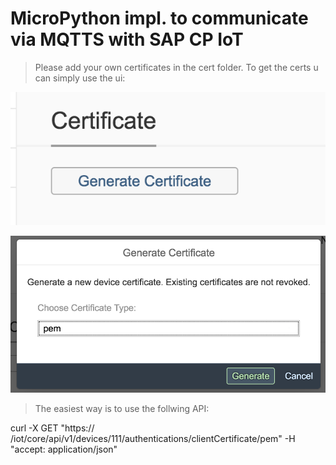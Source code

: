 # MicroPython impl. to communicate via MQTTS with SAP CP IoT

> Please add your own certificates in the cert folder. 
> To get the certs u can simply use the ui:

![Alt text](pics/cert1.png)

![Alt text](pics/cert2.png?raw=true)

> The easiest way is to use the follwing API:

curl -X GET "https:// <your iot host> /iot/core/api/v1/devices/111/authentications/clientCertificate/pem" -H "accept: application/json"



